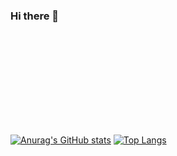 ### Hi there 👋
<svg style="margin:auto; text-align:right;">

[![Anurag's GitHub stats](https://github-readme-stats.vercel.app/api?username=Leonardocasarotto)](https://github.com/anuraghazra/github-readme-stats)
[![Top Langs](https://github-readme-stats.vercel.app/api/top-langs/?username=Leonardocasarotto)](https://github.com/anuraghazra/github-readme-stats)</svg>

